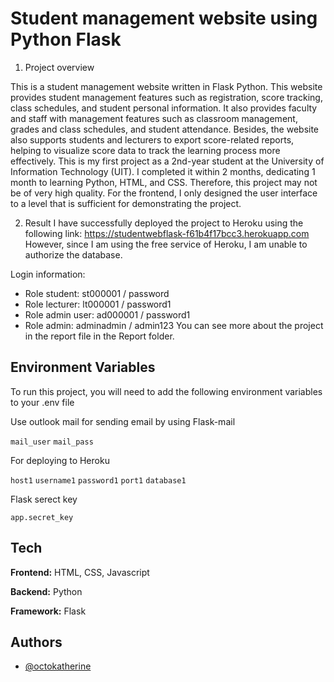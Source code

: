 
# Student management website using Python Flask

1. Project overview

This is a student management website written in Flask Python. This website provides student management features such as registration, score tracking, class schedules, and student personal information. It also provides faculty and staff with management features such as classroom management, grades and class schedules, and student attendance. Besides, the website also supports students and lecturers to export score-related reports, helping to visualize score data to track the learning process more effectively.
This is my first project as a 2nd-year student at the University of Information Technology (UIT). I completed it within 2 months, dedicating 1 month to learning Python, HTML, and CSS. Therefore, this project may not be of very high quality. For the frontend, I only designed the user interface to a level that is sufficient for demonstrating the project.

2. Result
I have successfully deployed the project to Heroku using the following link: https://studentwebflask-f61b4f17bcc3.herokuapp.com However, since I am using the free service of Heroku, I am unable to authorize the database.

Login information:
+ Role student: st000001 / password
+ Role lecturer: lt000001 / password1
+ Role admin user: ad000001 / password1
+ Role admin: adminadmin / admin123
You can see more about the project in the report file in the Report folder.

## Environment Variables

To run this project, you will need to add the following environment variables to your .env file


Use outlook mail for sending email by using Flask-mail 

`mail_user`
`mail_pass`

For deploying to Heroku

`host1`
`username1` 
`password1` 
`port1`
`database1`

Flask serect key

`app.secret_key` 
## Tech

**Frontend:** HTML, CSS, Javascript

**Backend:** Python

**Framework:** Flask




## Authors

- [@octokatherine](https://github.com/hieupham12345)

